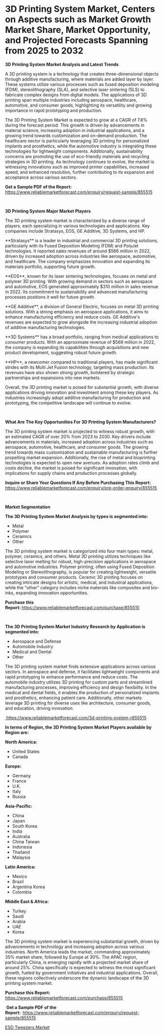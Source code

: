 <p><h1>3D Printing System Market, Centers on Aspects such as Market Growth Market Share, Market Opportunity, and Projected Forecasts Spanning from 2025 to 2032</h1></p><p><strong>3D Printing System Market Analysis and Latest Trends</strong></p>
<p><p>A 3D printing system is a technology that creates three-dimensional objects through additive manufacturing, where materials are added layer by layer. These systems utilize various processes such as fused deposition modeling (FDM), stereolithography (SLA), and selective laser sintering (SLS) to fabricate complex designs from digital models. The applications of 3D printing span multiple industries including aerospace, healthcare, automotive, and consumer goods, highlighting its versatility and growing importance in rapid prototyping and production.</p><p>The 3D Printing System Market is expected to grow at a CAGR of 7.8% during the forecast period. This growth is driven by advancements in material science, increasing adoption in industrial applications, and a growing trend towards customization and on-demand production. The healthcare sector is particularly leveraging 3D printing for personalized implants and prosthetics, while the automotive industry is integrating these technologies for lightweight components. Additionally, sustainability concerns are promoting the use of eco-friendly materials and recycling strategies in 3D printing. As technology continues to evolve, the market is witnessing innovations such as improved printer capabilities, increased speed, and enhanced resolution, further contributing to its expansion and acceptance across various sectors.</p></p>
<p><strong>Get a Sample PDF of the Report:&nbsp;</strong> <a href="https://www.reliablemarketforecast.com/enquiry/request-sample/855515?utm_campaign=2577&utm_medium=2&utm_source=Github&utm_content=ia&utm_term=20022025&utm_id=3d-printing-system">https://www.reliablemarketforecast.com/enquiry/request-sample/855515</a></p>
<p>&nbsp;</p>
<p><strong>3D Printing System Major Market Players</strong></p>
<p><p>The 3D printing system market is characterized by a diverse range of players, each specializing in various technologies and applications. Key companies include Stratasys, EOS, GE Additive, 3D Systems, and HP. </p><p>**Stratasys** is a leader in industrial and commercial 3D printing solutions, particularly with its Fused Deposition Modeling (FDM) and PolyJet technologies. It reported sales revenues of around $566 million in 2022, driven by increased adoption across industries like aerospace, automotive, and healthcare. The company emphasizes innovation and expanding its materials portfolio, supporting future growth.</p><p>**EOS**, known for its laser sintering technologies, focuses on metal and polymer 3D printing. With growing demand in sectors such as aerospace and automotive, EOS generated approximately $310 million in sales revenue in 2022. Its commitment to sustainability and advanced manufacturing processes positions it well for future growth.</p><p>**GE Additive**, a division of General Electric, focuses on metal 3D printing solutions. With a strong emphasis on aerospace applications, it aims to enhance manufacturing efficiency and reduce costs. GE Additive's revenues are expected to grow alongside the increasing industrial adoption of additive manufacturing technologies.</p><p>**3D Systems** has a broad portfolio, ranging from medical applications to consumer products. With an approximate revenue of $569 million in 2022, the company is expanding its capabilities through acquisitions and new product development, suggesting robust future growth.</p><p>**HP**, a newcomer compared to traditional players, has made significant strides with its Multi Jet Fusion technology, targeting mass production. Its revenues have also shown strong growth, bolstered by strategic partnerships and expansions into new markets.</p><p>Overall, the 3D printing market is poised for substantial growth, with diverse applications driving innovation and investment among these key players. As industries increasingly adopt additive manufacturing for production and prototyping, the competitive landscape will continue to evolve.</p></p>
<p>&nbsp;</p>
<p><strong>What Are The Key Opportunities For 3D Printing System Manufacturers?</strong></p>
<p><p>The 3D printing system market is projected to witness robust growth, with an estimated CAGR of over 20% from 2023 to 2030. Key drivers include advancements in materials, increased adoption across industries such as aerospace, automotive, healthcare, and consumer goods. The growing trend towards mass customization and sustainable manufacturing is further propelling market expansion. Additionally, the rise of metal and bioprinting technologies is expected to open new avenues. As adoption rates climb and costs decline, the market is poised for significant innovation, with implications for supply chains and production processes globally.</p></p>
<p><strong>Inquire or Share Your Questions If Any Before Purchasing This Report:</strong> <a href="https://www.reliablemarketforecast.com/enquiry/pre-order-enquiry/855515?utm_campaign=2577&utm_medium=2&utm_source=Github&utm_content=ia&utm_term=20022025&utm_id=3d-printing-system">https://www.reliablemarketforecast.com/enquiry/pre-order-enquiry/855515</a></p>
<p>&nbsp;</p>
<p><strong>Market Segmentation</strong></p>
<p><strong>The 3D Printing System Market Analysis by types is segmented into:</strong></p>
<p><ul><li>Metal</li><li>Polymer</li><li>Ceramics</li><li>Other</li></ul></p>
<p><p>The 3D printing system market is categorized into four main types: metal, polymer, ceramics, and others. Metal 3D printing utilizes techniques like selective laser melting for robust, high-precision applications in aerospace and automotive industries. Polymer printing, often using Fused Deposition Modeling or Stereolithography, is popular for creating lightweight, versatile prototypes and consumer products. Ceramic 3D printing focuses on creating intricate designs for artistic, medical, and industrial applications, while the "other" category includes niche materials like composites and bio-inks, expanding innovation opportunities.</p></p>
<p><strong>Purchase this Report:&nbsp;</strong><a href="https://www.reliablemarketforecast.com/purchase/855515?utm_campaign=2577&utm_medium=2&utm_source=Github&utm_content=ia&utm_term=20022025&utm_id=3d-printing-system">https://www.reliablemarketforecast.com/purchase/855515</a></p>
<p>&nbsp;</p>
<p><strong>The 3D Printing System Market Industry Research by Application is segmented into:</strong></p>
<p><ul><li>Aerospace and Defense</li><li>Automobile Industry</li><li>Medical and Dental</li><li>Other</li></ul></p>
<p><p>The 3D printing system market finds extensive applications across various sectors. In aerospace and defense, it facilitates lightweight components and rapid prototyping to enhance performance and reduce costs. The automobile industry utilizes 3D printing for custom parts and streamlined manufacturing processes, improving efficiency and design flexibility. In the medical and dental fields, it enables the production of personalized implants and prosthetics, enhancing patient care. Additionally, other markets leverage 3D printing for diverse uses like architecture, consumer goods, and education, driving innovation.</p></p>
<p><a href="https://www.reliablemarketforecast.com/3d-printing-system-r855515?utm_campaign=2577&utm_medium=2&utm_source=Github&utm_content=ia&utm_term=20022025&utm_id=3d-printing-system">&nbsp;https://www.reliablemarketforecast.com/3d-printing-system-r855515</a></p>
<p><strong>In terms of Region, the 3D Printing System Market Players available by Region are:</strong></p>
<p>
    <p> <strong> North America: </strong>
        <ul>
            <li>United States</li>
            <li>Canada</li>
        </ul>
        </p> 
    <p> <strong> Europe: </strong>
        <ul>
            <li>Germany</li>
            <li>France</li>
            <li>U.K.</li>
            <li>Italy</li>
            <li>Russia</li>
        </ul>
        </p> 
    <p> <strong> Asia-Pacific: </strong>
        <ul>
            <li>China</li>
            <li>Japan</li>
            <li>South Korea</li>
            <li>India</li>
            <li>Australia</li>
            <li>China Taiwan</li>
            <li>Indonesia</li>
            <li>Thailand</li>
            <li>Malaysia</li>
        </ul>
        </p> 
    <p> <strong> Latin America: </strong>
        <ul>
            <li>Mexico</li>
            <li>Brazil</li>
            <li>Argentina Korea</li>
            <li>Colombia</li>
        </ul>
        </p> 
    <p> <strong> Middle East & Africa: </strong>
        <ul>
            <li>Turkey</li>
            <li>Saudi</li>
            <li>Arabia</li>
            <li>UAE</li>
            <li>Korea</li>
        </ul>
    </p>
    </p>
<p><p>The 3D printing system market is experiencing substantial growth, driven by advancements in technology and increasing adoption across various industries. North America leads the market, commanding approximately 35% market share, followed by Europe at 30%. The APAC region, particularly China, is emerging rapidly with a projected market share of around 25%. China specifically is expected to witness the most significant growth, fueled by government initiatives and industrial applications. Overall, these regions collectively underscore the dynamic landscape of the 3D printing system market.</p></p>
<p><strong>Purchase this Report: </strong><a href="https://www.reliablemarketforecast.com/purchase/855515?utm_campaign=2577&utm_medium=2&utm_source=Github&utm_content=ia&utm_term=20022025&utm_id=3d-printing-system">https://www.reliablemarketforecast.com/purchase/855515</a></p>
<p>&nbsp;<strong>Get a Sample PDF of the Report:&nbsp;&nbsp;</strong><a href="https://www.reliablemarketforecast.com/enquiry/request-sample/855515?utm_campaign=2577&utm_medium=2&utm_source=Github&utm_content=ia&utm_term=20022025&utm_id=3d-printing-system">https://www.reliablemarketforecast.com/enquiry/request-sample/855515</a></p>
<p><strong></strong></p>
<p><p><a href="https://github.com/philaphindo/Market-Research-Report-List-1/blob/main/esd-tweezers-market.md?utm_campaign=2577&utm_medium=2&utm_source=Github&utm_content=ia&utm_term=20022025&utm_id=3d-printing-system">ESD Tweezers Market</a></p></p>